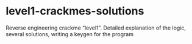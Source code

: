 # level1-crackmes-solutions
Reverse engineering crackme “level1”. Detailed explanation of the logic, several solutions, writing a keygen for the program
